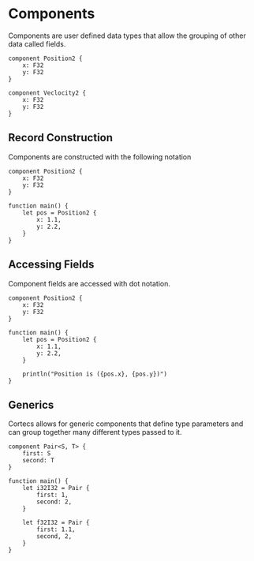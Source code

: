 # Components

Components are user defined data types that allow the grouping of other data called fields.

```cortecs
component Position2 {
    x: F32
    y: F32
}

component Veclocity2 {
    x: F32
    y: F32
}
```

## Record Construction

Components are constructed with the following notation

```cortecs
component Position2 {
    x: F32
    y: F32
}

function main() {
    let pos = Position2 {
        x: 1.1,
        y: 2.2,
    }
}
```

## Accessing Fields

Component fields are accessed with dot notation.

```cortecs
component Position2 {
    x: F32
    y: F32
}

function main() {
    let pos = Position2 {
        x: 1.1,
        y: 2.2,
    }

    println("Position is ({pos.x}, {pos.y})")
}
```

## Generics

Cortecs allows for generic components that define type parameters and can group together many different types passed to it.

```cortecs
component Pair<S, T> {
    first: S
    second: T
}

function main() {
    let i32I32 = Pair {
        first: 1,
        second: 2,
    }

    let f32I32 = Pair {
        first: 1.1,
        second, 2,
    }
}
```
